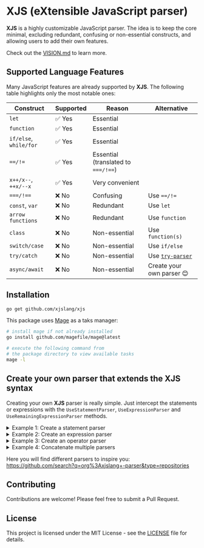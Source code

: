 # XJS (eXtensible JavaScript parser)

**XJS** is a highly customizable JavaScript parser. The idea is to keep the core minimal, excluding redundant, confusing or non-essential constructs, and allowing users to add their own features.

Check out the [VISION.md](./VISION.md) to learn more.

## Supported Language Features

Many JavaScript features are already supported by **XJS**. The following table highlights only the most notable ones:

| Construct              | Supported | Reason                              | Alternative                                               |
| ---------------------- | --------- | ----------------------------------- | --------------------------------------------------------- |
| `let`                  | ✅ Yes    | Essential                           |                                                           |
| `function`             | ✅ Yes    | Essential                           |                                                           |
| `if/else`, `while/for` | ✅ Yes    | Essential                           |                                                           |
| `==/!=`                | ✅ Yes    | Essential (translated to `===/!==`) |                                                           |
| `x++/x--`, `++x/--x`   | ✅ Yes    | Very convenient                     |                                                           |
| `===/!==`              | ❌ No     | Confusing                           | Use `==/!=`                                               |
| `const`, `var`         | ❌ No     | Redundant                           | Use `let`                                                 |
| `arrow functions`      | ❌ No     | Redundant                           | Use `function`                                            |
| `class`                | ❌ No     | Non-essential                       | Use `function(s)`                                         |
| `switch/case`          | ❌ No     | Non-essential                       | Use `if/else`                                             |
| `try/catch`            | ❌ No     | Non-essential                       | Use [`try-parser`](https://github.com/xjslang/try-parser) |
| `async/await`          | ❌ No     | Non-essential                       | Create your own parser 😊                                 |

## Installation

```bash
go get github.com/xjslang/xjs
```

This package uses [Mage](https://magefile.org/) as a taks manager:

```bash
# install mage if not already installed
go install github.com/magefile/mage@latest

# execute the following command from
# the package directory to view available tasks
mage -l
```

## Create your own parser that extends the XJS syntax

Creating your own **XJS** parser is really simple. Just intercept the statements or expressions with the `UseStatementParser`, `UseExpressionParser` and `UseRemainingExpressionParser` methods.

<details>
	<summary>Example 1: Create a statement parser</summary>

```go
// XJS doesn't support the `const` keyword, but if you are a "const believer", you can create your own plugin.

// Represents a `const` node
type ConstStatement struct {
	Token token.Token
	Name  *ast.Identifier
	Value ast.Expression
}

// Tells the parser how to write a node
func (ls *ConstStatement) WriteTo(b *strings.Builder) {
	b.WriteString("const ")
	ls.Name.WriteTo(b)
	if ls.Value != nil {
		b.WriteRune('=')
		ls.Value.WriteTo(b)
	}
}

func Example_const() {
	input := "const x = 42"
	l := lexer.New(input)
	p := New(l)
	// Intercepts the statements and add your own syntax
	p.UseStatementParser(func(p *Parser, next func() ast.Statement) ast.Statement {
		if p.CurrentToken.Type == token.IDENT && p.CurrentToken.Literal == "const" {
			stmt := &ConstStatement{Token: p.CurrentToken}
			p.NextToken() // moves to identifier token
			stmt.Name = &ast.Identifier{Token: p.CurrentToken, Value: p.CurrentToken.Literal}
			if !p.ExpectToken(token.ASSIGN) { // expects "="
				return nil
			}
			p.NextToken() // moves to value and parses it
			stmt.Value = p.ParseExpression()
			return stmt
		}
		// otherwise, next!
		return next()
	})
	ast := p.ParseProgram()
	fmt.Println(ast.String())
	// Output: const x=42
}
```
</details>

<details>
	<summary>Example 2: Create an expression parser</summary>

```go
// In the following example we are going to declare the `PI` literal

// Represents a `PI` literal node
type PiLiteral struct {
	Token token.Token
}

// Tells the parser how to write a node
func (pl *PiLiteral) WriteTo(b *strings.Builder) {
	b.WriteString("Math.PI")
}

func Example_pi() {
	input := "let area = PI * r * r"
	l := lexer.New(input)
	p := New(l)
	// Intercepts the expressions and add your own syntax
	p.UseExpressionParser(func(p *Parser, next func() ast.Expression) ast.Expression {
		if p.CurrentToken.Type == token.IDENT && p.CurrentToken.Literal == "PI" {
			// uses the new node and continues parsing the rest of the expression
			return p.ParseRemainingExpression(&PiLiteral{Token: p.CurrentToken})
		}
		return next()
	})
	ast := p.ParseProgram()
	fmt.Println(ast.String())
	// Output: let area=((Math.PI*r)*r)
}
```
</details>

<details>
	<summary>Example 3: Create an operator parser</summary>

```go
// In the following example we are going to create a mathematical pow example:

// Represents a Power expression
type PowExpression struct {
	Token token.Token
	Left  ast.Expression
	Right ast.Expression
}

// Tells the parser how to write a node
func (pe *PowExpression) WriteTo(b *strings.Builder) {
	b.WriteString("Math.pow(")
	pe.Left.WriteTo(b)
	b.WriteRune(',')
	pe.Right.WriteTo(b)
	b.WriteRune(')')
}

func Example_pow() {
	input := "let y = x + r ^ r"
	l := lexer.New(input)
	p := New(l)
	p.UseRemainingExpressionParser(func(p *Parser, left ast.Expression, next func() ast.Expression) ast.Expression {
		if p.PeekToken.Type == token.ILLEGAL && p.PeekToken.Literal == "^" {
			p.NextToken() // consume the ^ token
			p.NextToken() // move to the right operand
			exp := &PowExpression{
				Token: p.CurrentToken,
				Left:  left,
				Right: p.ParseExpression(),
			}
			return exp
		}
		return next()
	})
	ast := p.ParseProgram()
	fmt.Println(ast.String())
	// Output: let y=(x+Math.pow(r,r))
}
```
</details>

<details>
	<summary>Example 4: Concatenate multiple parsers</summary>

```go
// You can concatenate as many parsers as you want, enriching the parser to your own preferences:

l := lexer.New(input)
p := parser.New(l)

// concatenates multiple parsers that enrich XJS syntax
p.UseStatementParser(ConstStatementParser)
p.UseStatementParser(TryCatchStatementParser)
p.UseStatementParser(AwaitStatementParser)
p.UseExpressionParser(JsxExpressionParser)
p.UseExpressionParser(MathExpressionParser)
p.UseExpressionParser(VectorExpressionParser)
p.UseRemainingExpressionParser(PowExpressionParser)
p.UseRemainingExpressionParser(XORExpressionParser)

ast := p.ParseProgram()
fmt.Println(ast.String())
```
</details>

Here you will find different parsers to inspire you:  
https://github.com/search?q=org%3Axjslang+-parser&type=repositories

## Contributing

Contributions are welcome! Please feel free to submit a Pull Request.

## License

This project is licensed under the MIT License - see the [LICENSE](LICENSE) file for details.

